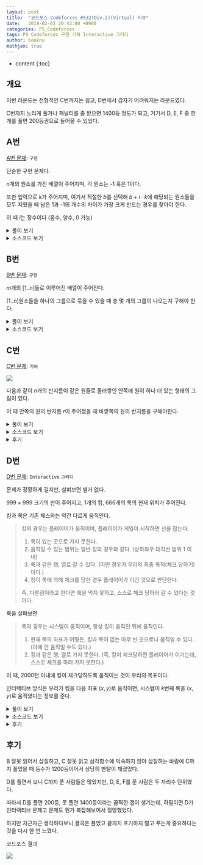 ```yaml
---
layout: post
title:  "코드포스 Codeforces #532(Div.2)(Virtual) 리뷰"
date:   2019-02-02 20:43:00 +0900
categories: PS_Codeforces
tags: PS Codeforces 구현 기하 Interactive 그리디
author: booknu
mathjax: true
---
```


* content
{:toc}

## 개요
이번 라운드는 전형적인 C번까지는 쉽고, D번에서 갑자기 어려워지는 라운드였다.

C번까지 느리게 풀거나 패널티를 좀 받으면 1400등 정도가 되고, 거기서 D, E, F 중 한 개를 풀면 200등권으로 들어올 수 있었다.

## A번
[A번 문제](http://codeforces.com/contest/1100/problem/A): `구현`

단순한 구현 문제다.

$n$개의 원소를 가진 배열이 주어지며, 각 원소는 -1 혹은 1이다.

또한 입력으로 $k$가 주어지며, 여기서 적절한 $b$를 선택해 $b+i \cdot k$에 해당되는 원소들을 모두 지웠을 때 남은 1과 -1의 개수의 차이가 가장 크게 만드는 경우를 찾아야 한다.

이 때 $i$는 정수이다 (음수, 양수, 0 가능)

<details>
<summary>풀이 보기</summary>
<div markdown="1">

문제 조건을 잘 봐야 하는데, $i$는 음, 양, 0 모두가 가능한 정수이다.

즉, b가 아무리 크더라도 b를 포함한 그 이전, 이후 모두가 지워져야 한다는 것이다.

이것만 조심하면 문제에서 설명 된 그대로 시뮬레이팅 하며 답을 찾으면 된다.

</div>
</details>

<details>
<summary>소스코드 보기</summary>
<div markdown="1">

```cpp
#include <bits/stdc++.h>
using namespace std;

#ifdef LOCAL_BOOKNU
#define debug(...) cerr << "[" << #__VA_ARGS__ << "]:", debug_out(__VA_ARGS__)
#else
#define debug(...) 42
#endif

// ........................macro.......................... //
#define FOR(i, f, n) for(int (i) = (f); (i) < (int)(n); ++(i))
#define RFOR(i, f, n) for(int (i) = (f); (i) >= (int)(n); --(i))
#define pb push_back
#define emb emplace_back
#define fi first
#define se second
#define ENDL '\n'
#define sz(A) (int)(A).size()
#define ALL(A) A.begin(), A.end()
#define UNIQUE(c) (c).resize(unique(ALL(c)) - (c).begin())
#define next next9876
#define prev prev1234
typedef pair<int, int> ii;
typedef pair<int, ii> iii;
typedef vector<int> vi;
typedef vector<vi> vvi;
typedef vector<ii> vii;
typedef vector<vii> vvii;
typedef long long i64;
typedef unsigned long long ui64;
// inline i64 GCD(i64 a, i64 b) { if(b == 0) return a; return GCD(b, a % b); }
inline int getidx(const vi& ar, int x) { return lower_bound(ALL(ar), x) - ar.begin(); } // 좌표 압축에 사용: 정렬된 ar에서 x의 idx를 찾음
inline i64 GCD(i64 a, i64 b) { i64 n; if(a < b) swap(a, b); while(b != 0) { n = a % b; a = b; b = n; } return a; }
inline i64 LCM(i64 a, i64 b) { if(a == 0 || b == 0) return GCD(a, b); return a / GCD(a, b) * b; }
inline i64 CEIL(i64 n, i64 d) { return n / d + (i64)(n % d != 0); } // 음수일 때 이상하게 작동할 수 있음.
inline i64 ROUND(i64 n, i64 d) { return n / d + (i64)((n % d) * 2 >= d); }
inline i64 POW(i64 a, i64 n) {
	assert(0 <= n);
	i64 ret;
	for(ret = 1; n; a = a*a, n /= 2) { if(n%2) ret *= a; }
	return ret;
}
template <class T>
ostream& operator<<(ostream& os, vector<T> v) {
	os << "[";
	int cnt = 0;
	for(auto vv : v) { os << vv; if(++cnt < v.size()) os << ","; }
	return os << "]";
}
template <class T>
ostream& operator<<(ostream& os, set<T> v) {
	os << "[";
	int cnt = 0;
	for(auto vv : v) { os << vv; if(++cnt < v.size()) os << ","; }
	return os << "]";
}
template <class L, class R>
ostream& operator<<(ostream& os, pair<L, R> p) { return os << "(" << p.fi << "," << p.se << ")"; }
void debug_out() { cerr << endl; }
template <typename Head, typename... Tail>
void debug_out(Head H, Tail... T) { cerr << " " << H, debug_out(T...); }
// ....................................................... //

const int MAXN = 1e2;
int n, k, a, b, ar[MAXN];
void input() {
	cin >> n >> k;
	FOR(i, 0, n) {
		cin >> ar[i];
		if(ar[i] == 1) ++a;
		else ++b;
	}
}

int solve() {
	int ans = 0;
	FOR(i, 0, k) {
		int ca = a, cb = b;
		for(int j = i; j < n; j += k) {
			if(ar[j] == 1) --ca;
			else --cb;
		}
		ans = max(ans, abs(ca-cb));
	}
	cout << ans << ENDL;
	return 0;
}

// ................. main .................. //
void execute() {
	input(), solve();
}

int main(void) {
#ifdef LOCAL_BOOKNU
	freopen("input.txt", "r", stdin);
	// freopen("out.txt", "w", stdout);
#endif
	cin.tie(0), ios_base::sync_with_stdio(false);
	execute();
	return 0;
}
// ......................................... //
```

</div>
</details>

## B번
[B번 문제](http://codeforces.com/contest/1100/problem/B): `구현`

$m$개의 $[1..n]$들로 이루어진 배열이 주어진다.

$[1..n]$원소들을 하나의 그룹으로 묶을 수 있을 때 총 몇 개의 그룹이 나오는지 구해야 한다.

<details>
<summary>풀이 보기</summary>
<div markdown="1">

그냥 크기 $n$짜리 배열을 0으로 초기화 한 후 각 수가 몇 번씩 등장하는 지를 센 다음 $min(cnt[1..n])$을 구하면 된다.

그런데 나는 처음에 문제를 잘못 보고 잘못된 코드를 바탕으로 코드를 짰기 때문에 이상하게 구현이 됐다.

</div>
</details>

<details>
<summary>소스코드 보기</summary>
<div markdown="1">

```cpp
#include <bits/stdc++.h>
using namespace std;

#ifdef LOCAL_BOOKNU
#define debug(...) cerr << "[" << #__VA_ARGS__ << "]:", debug_out(__VA_ARGS__)
#else
#define debug(...) 42
#endif

// ........................macro.......................... //
#define FOR(i, f, n) for(int (i) = (f); (i) < (int)(n); ++(i))
#define RFOR(i, f, n) for(int (i) = (f); (i) >= (int)(n); --(i))
#define pb push_back
#define emb emplace_back
#define fi first
#define se second
#define ENDL '\n'
#define sz(A) (int)(A).size()
#define ALL(A) A.begin(), A.end()
#define UNIQUE(c) (c).resize(unique(ALL(c)) - (c).begin())
#define next next9876
#define prev prev1234
typedef pair<int, int> ii;
typedef pair<int, ii> iii;
typedef vector<int> vi;
typedef vector<vi> vvi;
typedef vector<ii> vii;
typedef vector<vii> vvii;
typedef long long i64;
typedef unsigned long long ui64;
// inline i64 GCD(i64 a, i64 b) { if(b == 0) return a; return GCD(b, a % b); }
inline int getidx(const vi& ar, int x) { return lower_bound(ALL(ar), x) - ar.begin(); } // 좌표 압축에 사용: 정렬된 ar에서 x의 idx를 찾음
inline i64 GCD(i64 a, i64 b) { i64 n; if(a < b) swap(a, b); while(b != 0) { n = a % b; a = b; b = n; } return a; }
inline i64 LCM(i64 a, i64 b) { if(a == 0 || b == 0) return GCD(a, b); return a / GCD(a, b) * b; }
inline i64 CEIL(i64 n, i64 d) { return n / d + (i64)(n % d != 0); } // 음수일 때 이상하게 작동할 수 있음.
inline i64 ROUND(i64 n, i64 d) { return n / d + (i64)((n % d) * 2 >= d); }
inline i64 POW(i64 a, i64 n) {
	assert(0 <= n);
	i64 ret;
	for(ret = 1; n; a = a*a, n /= 2) { if(n%2) ret *= a; }
	return ret;
}
template <class T>
ostream& operator<<(ostream& os, vector<T> v) {
	os << "[";
	int cnt = 0;
	for(auto vv : v) { os << vv; if(++cnt < v.size()) os << ","; }
	return os << "]";
}
template <class T>
ostream& operator<<(ostream& os, set<T> v) {
	os << "[";
	int cnt = 0;
	for(auto vv : v) { os << vv; if(++cnt < v.size()) os << ","; }
	return os << "]";
}
template <class L, class R>
ostream& operator<<(ostream& os, pair<L, R> p) { return os << "(" << p.fi << "," << p.se << ")"; }
void debug_out() { cerr << endl; }
template <typename Head, typename... Tail>
void debug_out(Head H, Tail... T) { cerr << " " << H, debug_out(T...); }
// ....................................................... //

const int MAXN = 1e5+10;
int n, m, ar[MAXN], vis[MAXN], cc[MAXN];
void input() {
	cin >> n >> m;
	FOR(i, 0, m) cin >> ar[i];
}

int solve() {
	int sta = 0;
	string ans;
	FOR(i, 0, m) {
		++cc[++vis[ar[i]]];
		if(cc[sta+1] == n) {
			++sta;
			ans.pb('1');
		} else ans.pb('0');
	}
	cout << ans << ENDL;
	return 0;
}

// ................. main .................. //
void execute() {
	input(), solve();
}

int main(void) {
#ifdef LOCAL_BOOKNU
	freopen("input.txt", "r", stdin);
	// freopen("out.txt", "w", stdout);
#endif
	cin.tie(0), ios_base::sync_with_stdio(false);
	execute();
	return 0;
}
// ......................................... //
```

</div>
</details>

## C번
[C번 문제](http://codeforces.com/contest/1100/problem/C): `기하`

![]({{site.url}}/img/190202_CF532/C.png)

다음과 같이 $n$개의 반지름이 같은 원들로 둘러쌓인 안쪽에 원이 하나 더 있는 형태의 그림이 있다.

이 때 안쪽의 원의 반지름 $r$이 주어졌을 때 바깥쪽의 원의 반지름을 구해야한다.


<details>
<summary>풀이 보기</summary>
<div markdown="1">

![]({{site.url}}/img/190202_CF532/C_tutorial.png)

위 그림을 보면 바깥쪽 원의 중심을 이으면 정$n$각형이 나온다는 것을 알 수 있다.

또한 정$n$각형은 $n$개의 안쪽 이등변삼각형으로 이루어진다는 것을 이용하면 삼각함수를 이용해 안쪽 원의 반지름을 구할 수 있다.

위 그림에서 반으로 쪼개진 직각삼각형 쪽을 보면 파란색 변은 우리가 구해야 할 $x$, 연두색 변은 $x+r$이다.

따라서 $(x+r)\cos\theta = x$이고, 식을 전개하면 $x = \frac{r\cdot\cos\theta}{1-\cos\theta}$가 된다.

$\theta$는 정다각형의 한 내각의 반이므로 문제 없이 구할 수 있다.

</div>
</details>

<details>
<summary>소스코드 보기</summary>
<div markdown="1">

```cpp
#define _USE_MATH_DEFINES
#include <bits/stdc++.h>
using namespace std;

#ifdef LOCAL_BOOKNU
#define debug(...) cerr << "[" << #__VA_ARGS__ << "]:", debug_out(__VA_ARGS__)
#else
#define debug(...) 42
#endif

// ........................macro.......................... //
#define FOR(i, f, n) for(int (i) = (f); (i) < (int)(n); ++(i))
#define RFOR(i, f, n) for(int (i) = (f); (i) >= (int)(n); --(i))
#define pb push_back
#define emb emplace_back
#define fi first
#define se second
#define ENDL '\n'
#define sz(A) (int)(A).size()
#define ALL(A) A.begin(), A.end()
#define UNIQUE(c) (c).resize(unique(ALL(c)) - (c).begin())
#define next next9876
#define prev prev1234
typedef pair<int, int> ii;
typedef pair<int, ii> iii;
typedef vector<int> vi;
typedef vector<vi> vvi;
typedef vector<ii> vii;
typedef vector<vii> vvii;
typedef long long i64;
typedef unsigned long long ui64;
// inline i64 GCD(i64 a, i64 b) { if(b == 0) return a; return GCD(b, a % b); }
inline int getidx(const vi& ar, int x) { return lower_bound(ALL(ar), x) - ar.begin(); } // 좌표 압축에 사용: 정렬된 ar에서 x의 idx를 찾음
inline i64 GCD(i64 a, i64 b) { i64 n; if(a < b) swap(a, b); while(b != 0) { n = a % b; a = b; b = n; } return a; }
inline i64 LCM(i64 a, i64 b) { if(a == 0 || b == 0) return GCD(a, b); return a / GCD(a, b) * b; }
inline i64 CEIL(i64 n, i64 d) { return n / d + (i64)(n % d != 0); } // 음수일 때 이상하게 작동할 수 있음.
inline i64 ROUND(i64 n, i64 d) { return n / d + (i64)((n % d) * 2 >= d); }
inline i64 POW(i64 a, i64 n) {
	assert(0 <= n);
	i64 ret;
	for(ret = 1; n; a = a*a, n /= 2) { if(n%2) ret *= a; }
	return ret;
}
template <class T>
ostream& operator<<(ostream& os, vector<T> v) {
	os << "[";
	int cnt = 0;
	for(auto vv : v) { os << vv; if(++cnt < v.size()) os << ","; }
	return os << "]";
}
template <class T>
ostream& operator<<(ostream& os, set<T> v) {
	os << "[";
	int cnt = 0;
	for(auto vv : v) { os << vv; if(++cnt < v.size()) os << ","; }
	return os << "]";
}
template <class L, class R>
ostream& operator<<(ostream& os, pair<L, R> p) { return os << "(" << p.fi << "," << p.se << ")"; }
void debug_out() { cerr << endl; }
template <typename Head, typename... Tail>
void debug_out(Head H, Tail... T) { cerr << " " << H, debug_out(T...); }
// ....................................................... //

double n, r;
void input() {
	cin >> n >> r;
}

int solve() {
	double st = 1.0*(n-2)/n/2.0;
	double coss = cos(M_PI * st);
	cout.precision(10);
	cout << r*coss / (1-coss) << ENDL;
	return 0;
}

// ................. main .................. //
void execute() {
	input(), solve();
}

int main(void) {
#ifdef LOCAL_BOOKNU
	freopen("input.txt", "r", stdin);
	// freopen("out.txt", "w", stdout);
#endif
	cin.tie(0), ios_base::sync_with_stdio(false);
	execute();
	return 0;
}
// ......................................... //
```

</div>
</details>

<details>
<summary>후기</summary>
<div markdown="1">

처음에 주어진 반지름 $r$이 바깥 원의 반지름인줄 알고 구현을 했다가 예제가 이상하게 나와서 당황했다.

또한 $\cos(x)$에 $x$를 라디안 형태($x\pi$)로 줘야 했지만, 실수로 $\pi$를 곱하지 않은 각도를 줘버려서 이상한 결과가 나와서 시간을 많이 버렸다.

</div>
</details>

## D번
[D번 문제](http://codeforces.com/contest/1100/problem/A): `Interactive` `그리디`

문제가 장황하게 길지만, 살펴보면 별거 없다.

$999\times999$ 크기의 판이 주어지고, $1$개의 킹, $666$개의 룩의 현재 위치가 주어진다.

킹과 룩은 기존 체스와는 약간 다르게 움직인다.

> 킹의 경우는 플레이어가 움직이며, 플레이어가 게임이 시작하면 선을 잡는다.
> 
> 1. 룩이 있는 곳으로 가지 못한다.
> 2. 움직일 수 있는 범위는 일반 킹의 경우와 같다. (상하좌우 대각선 범위 1 이내)
> 3. 룩과 같은 행, 열로 갈 수 있다. (이런 경우가 우리의 최종 목적(체크 당하기)이다.)
> 4. 킹이 룩에 의해 체크를 당한 경우 플레이어가 이긴 것으로 판단한다.
>
> 즉, 다른점이라고 한다면 룩을 먹지 못하고, 스스로 체크 당하러 갈 수 있다는 것이다.

룩을 살펴보면

> 룩의 경우는 시스템이 움직이며, 항상 킹이 움직인 뒤에 움직인다.
>
> 1. 현재 룩의 좌표가 어떻든, 킹과 룩이 없는 아무 빈 곳으로나 움직일 수 있다. (아예 안 움직일 수도 있다.)
> 2. 킹과 같은 행, 열로 가지 못한다. (즉, 킹이 체크당하면 플레이어가 이기는데, 스스로 체크를 하러 가지 못한다.)

이 때, $2000$턴 이내에 킹이 체크당하도록 움직이는 것이 우리의 목표이다.

인터랙티브 방식은 우리가 킹을 다음 좌표 $(x, y)$로 움직이면, 시스템이 $k$번째 룩을 $(x, y)$로 움직였다는 정보를 준다.

<details>
<summary>풀이 보기</summary>
<div markdown="1">

룩의 2번 조건 때문에 킹이 스스로 룩의 범위로 들어가지 않는 한 운 좋게 룩이 와줘서 이기는 경우는 없다.

또한 룩의 공격범위에 들어간다고 생각하지 말고, 룩은 아무 기능도 안 하고 움직이기만 하는데 킹이 룩의 공격범위를 갖고 룩을 잡으러 다닌다고 생각해보자.

시스템이 영리하게 플레이한다고 가정했을 때 룩에게 점점 다가갈 때 도망을 갈 수단이 없어야 이길 수 있다.

그러려면 룩은 아무 좌표로나 이동할 수 있다는 사기성을 지니고 있지만, 한 턴에 한 개의 룩 밖에 움직이지 못한다는 약점을 이용해야 한다.

이렇게 하려면 킹이 점점 룩들을 몰아넣어 놓고 조여가는 것이 가장 이상적일 것이다.

그러려면 킹은 맵의 정중앙$(500, 500)$에서 시작하는 것이 좋을 것이고, 아래와 같이 한 쪽 대각선으로 움직이며 조여가게 될 것이다.

![]({{site.url/img/190202_CF532/D_tutorial.png}})

일단 한 쪽 대각선으로 쭉 움직이는 것은 알겠는데, 네 대각선 방향 중 어느 곳으로 움직여야 할까?

해당 대각선으로 움직이고 있다고 가정할 경우, 최악의 경우는 시스템이 조여지는 범위 내의 룩들을 모두 대각선의 반대방향으로 이동시켜버리는 것이다.

즉, 그림에서 파란색 부분을 대각선 반대 방향의 흰색으로 움직이는 것이다.

이런 최악의 경우를 생각하면, 플레이어는 킹을 최대한 조여지는 대상 룩이 많은 대각선 방향으로 움직여야 한다.

즉, 파란색 부분에 룩들이 가장 많이 포함되는 방향으로 이동해야 한다는 것이다.

이런 방법으로 반드시 킹은 체크 당할 기회가 있다는 것은 쉽게 증명할 수 있다.

룩은 총 $666$개인데, 킹을 정중앙으로 놓았을 때 정말 운이 좋지 않은 경우는 4방향 모두 고르게 룩이 분포되는 것일 것이다.

그렇게 되면 어떤 방향으로 조이든 총 룩의 $\frac{3}{4}$밖에 조이는 대상이 되지 않지만,  $666 \cdot \frac{3}{4} = 499.5$이므로 킹이 대각선 끝까지 갈 동안 499번의 움직임을 소모한다는 것을 감안하면 무조건 킹은 체크 당할 기회가 있는 것이다.

이동할 대각선을 구하는 것에 대한 구현은 약간 트릭을 사용해서 구현했는데 봐두면 좋을 것 같다.

</div>
</details>

<details>
<summary>소스코드 보기</summary>
<div markdown="1">

```cpp
#include <bits/stdc++.h>
using namespace std;

#ifdef LOCAL_BOOKNU
#define debug(...) cerr << "[" << #__VA_ARGS__ << "]:", debug_out(__VA_ARGS__)
#else
#define debug(...) 42
#endif

// ........................macro.......................... //
#define FOR(i, f, n) for(int (i) = (f); (i) < (int)(n); ++(i))
#define RFOR(i, f, n) for(int (i) = (f); (i) >= (int)(n); --(i))
#define pb push_back
#define emb emplace_back
#define fi first
#define se second
#define ENDL '\n'
#define sz(A) (int)(A).size()
#define ALL(A) A.begin(), A.end()
#define UNIQUE(c) (c).resize(unique(ALL(c)) - (c).begin())
#define next next9876
#define prev prev1234
typedef pair<int, int> ii;
typedef pair<int, ii> iii;
typedef vector<int> vi;
typedef vector<vi> vvi;
typedef vector<ii> vii;
typedef vector<vii> vvii;
typedef long long i64;
typedef unsigned long long ui64;
// inline i64 GCD(i64 a, i64 b) { if(b == 0) return a; return GCD(b, a % b); }
inline int getidx(const vi& ar, int x) { return lower_bound(ALL(ar), x) - ar.begin(); } // 좌표 압축에 사용: 정렬된 ar에서 x의 idx를 찾음
inline i64 GCD(i64 a, i64 b) { i64 n; if(a < b) swap(a, b); while(b != 0) { n = a % b; a = b; b = n; } return a; }
inline i64 LCM(i64 a, i64 b) { if(a == 0 || b == 0) return GCD(a, b); return a / GCD(a, b) * b; }
inline i64 CEIL(i64 n, i64 d) { return n / d + (i64)(n % d != 0); } // 음수일 때 이상하게 작동할 수 있음.
inline i64 ROUND(i64 n, i64 d) { return n / d + (i64)((n % d) * 2 >= d); }
inline i64 POW(i64 a, i64 n) {
	assert(0 <= n);
	i64 ret;
	for(ret = 1; n; a = a*a, n /= 2) { if(n%2) ret *= a; }
	return ret;
}
template <class T>
ostream& operator<<(ostream& os, vector<T> v) {
	os << "[";
	int cnt = 0;
	for(auto vv : v) { os << vv; if(++cnt < v.size()) os << ","; }
	return os << "]";
}
template <class T>
ostream& operator<<(ostream& os, set<T> v) {
	os << "[";
	int cnt = 0;
	for(auto vv : v) { os << vv; if(++cnt < v.size()) os << ","; }
	return os << "]";
}
template <class L, class R>
ostream& operator<<(ostream& os, pair<L, R> p) { return os << "(" << p.fi << "," << p.se << ")"; }
void debug_out() { cerr << endl; }
template <typename Head, typename... Tail>
void debug_out(Head H, Tail... T) { cerr << " " << H, debug_out(T...); }
// ....................................................... //

const int MAXN = 1e3;
const int dy[4] = { 1, 1, -1, -1 }, dx[4] = { 1, -1, 1, -1 };
int ky, kx, ry[MAXN], rx[MAXN], m[MAXN][MAXN];
void input() {
	cin >> kx >> ky;
	m[ky][kx] = -1;
	FOR(i, 1, 667) cin >> rx[i] >> ry[i], m[ry[i]][rx[i]] = i;
}

bool moverock() {
	int k, y, x; cin >> k >> x >> y;
	if(k == -1 && y == -1 && x == -1) return true;
	m[ry[k]][rx[k]] = 0;
	m[y][x] = k;
	ry[k] = y, rx[k] = x;
	return false;
}

bool moveking(int y, int x) {
	if(m[y][x] != 0) return false;
	m[ky][kx] = 0;
	m[y][x] = -1;
	ky = y, kx = x;
	cout << kx << ' ' << ky << ENDL;
	return true;
}

int solve() {
	// 일단 king 중앙으로 옮기기
	while(ky != 500 || kx != 500) {
		int ny = ky == 500 ? ky : ky + (500-ky)/abs(500-ky), nx = kx == 500 ? kx : kx + (500-kx)/abs(500-kx);
		debug(ny, nx);
		if(m[ny][nx] != 0) {
			// 가로막고 있음
			assert(moveking(ky, nx));
		} else {
			// 그냥 이동
			assert(moveking(ny, nx));
		}
		if(moverock()) return 0;
	}
	debug(ky, kx);
	// 반대방향 구하기
	int cc[4] = { 0 };
	FOR(i, 0, 500) {
		FOR(j, 0, 500) {
			if(m[i][j] != 0) ++cc[0];
		}
		FOR(j, 501, 1000) {
			if(m[i][j] != 0) ++cc[1];
		}
	}
	FOR(i, 501, 1000) {
		FOR(j, 0, 500) {
			if(m[i][j] != 0) ++cc[2];
		}
		FOR(j, 501, 1000) {
			if(m[i][j] != 0) ++cc[3];
		}
	}
	int md = -1;
	FOR(i, 0, 4) {
		if(md == -1 || cc[md] > cc[i]) md = i;
	}
	// 대각선으로 이동
	while(1) {
		int ny = ky + dy[md], nx = kx + dx[md];
		// finish(가로막고 있음)
		if(m[ny][nx] != 0) {
			assert(moveking(ky, nx)); // 그냥 직선으로 이동하면 끝
		} else {
			assert(moveking(ny, nx));
		}
		if(moverock()) return 0;
	}
	return 0;
}

// ................. main .................. //
void execute() {
	input(), solve();
}

int main(void) {
#ifdef LOCAL_BOOKNU
	freopen("input.txt", "r", stdin);
	// freopen("out.txt", "w", stdout);
#endif
	execute();
	return 0;
}
// ......................................... //
```

</div>
</details>

<details>
<summary>후기</summary>
<div markdown="1">


처음에는 아래와 같이 실수로 $1,000$을 $100$으로 적는 바람에 런타임 에러가 발생해서 첫 번째로 멘탈이 깨졌고,

```cpp
FOR(i, 501, 100)
...
```

두 번째 제출 때는 dy, dx를 잘못 적어서 엉뚱한 대각선으로 이동하는 바람에 WA가 발생해서 두 번째로 멘탈이 깨졌다.

```cpp
const int dy[4] = { 1, -1, 1, -1 }, dx[4] = { 1, 1, -1, -1 };
```

다행히 라운드가 끝나기 12분 전에 실수를 찾아 고쳐서 AC를 받았지만, 딱히 테스트 할 방법이 없는 인터랙티브 문제에서 AC가 안 뜨면 너무 답답한 것 같다.

</div>
</details>

## 후기

B 잘못 읽어서 삽질하고, C 잘못 읽고 삼각함수에 익숙하지 않아 삽질하는 바람에 C까지 풀었을 때 등수가 $1200$등이어서 상당히 멘탈이 깨졌었다.

D를 풀면서 보니 C까지 푼 사람들은 많았지만, D, E, F를 푼 사람은 두 자리수 단위였다.

따라서 D를 풀면 $200$등, 못 풀면 $1400$등이라는 끔찍한 갭이 생기는데, 하필이면 D가 인터랙티브 문제고 문제도 뭔가 복잡해보여서 절망했었다.

하지만 차근차근 생각하다보니 결국은 풀었고 끝까지 포기하지 말고 푸는게 중요하다는 것을 다시 한 번 느꼈다.

코드포스 결과

![]({{site.url}}/img/190202_CF532/rating.png)